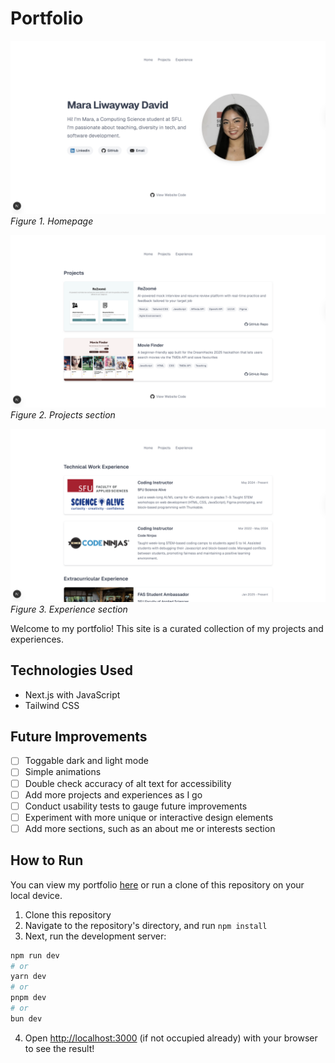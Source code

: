 # Portfolio
![Homepage](demo-pictures/home.png)
*Figure 1. Homepage*

![Projects section](demo-pictures/projects.png)
*Figure 2. Projects section*

![Experience section](demo-pictures/experience.png)
*Figure 3. Experience section*

Welcome to my portfolio! This site is a curated collection of my projects and experiences.

## Technologies Used
- Next.js with JavaScript
- Tailwind CSS

## Future Improvements
- [ ] Toggable dark and light mode
- [ ] Simple animations 
- [ ] Double check accuracy of alt text for accessibility
- [ ] Add more projects and experiences as I go
- [ ] Conduct usability tests to gauge future improvements
- [ ] Experiment with more unique or interactive design elements
- [ ] Add more sections, such as an about me or interests section

## How to Run
You can view my portfolio [here]() or run a clone of this repository on your local device.
1. Clone this repository
2. Navigate to the repository's directory, and run `npm install`
3. Next, run the development server:

```bash
npm run dev
# or
yarn dev
# or
pnpm dev
# or
bun dev
```
4. Open [http://localhost:3000](http://localhost:3000) (if not occupied already) with your browser to see the result!

